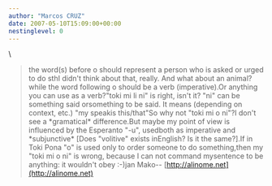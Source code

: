 ```yaml
---
author: "Marcos CRUZ"
date: 2007-05-10T15:09:00+00:00
nestinglevel: 0
---
```

\
> the word(s) before o should represent a person
> who is asked or urged to do sthI didn't think about that, really. And what about an animal?
> while the word following o should be a verb (imperative).Or anything you can use as a verb?"toki mi li ni" is right, isn't it? "ni" can be something said orsomething to be said. It means (depending on context, etc.) "my speakis this/that"So why not "toki mi o ni"?I don't see a \*gramatical\* difference.But maybe my point of view is influenced by the Esperanto "-u", usedboth as imperative and \*subjunctive\* \[Does "volitive" exists inEnglish? Is it the same?\].If in Toki Pona "o" is used only to order someone to do something,then my "toki mi o ni" is wrong, because I can not command mysentence to be anything: it wouldn't obey :-)jan Mako--
[http://alinome.net](http://alinome.net)
